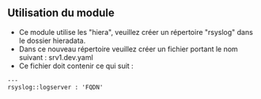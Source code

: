 ## Utilisation du module

* Ce module utilise les "hiera", veuillez créer un répertoire "rsyslog" dans le dossier hieradata.
* Dans ce nouveau répertoire veuillez créer un fichier portant le nom suivant : srv1.dev.yaml
* Ce fichier doit contenir ce qui suit :

```
---
rsyslog::logserver : 'FQDN'
```

